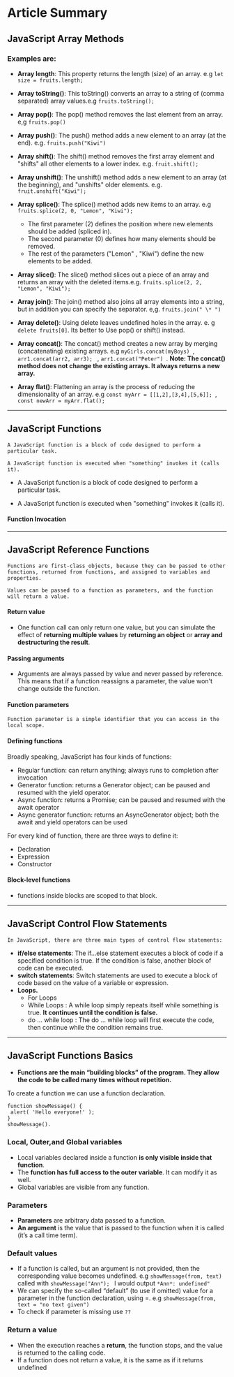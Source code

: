 # Article Summary

## JavaScript Array Methods

### Examples are:

- **Array length**: This property returns the length (size) of an array. e.g `let size = fruits.length; `
- **Array toString()**: This toString() converts an array to a string of (comma separated) array values.e.g `fruits.toString(); `
- **Array pop()**: The pop() method removes the last element from an array. e,g `fruits.pop() `
- **Array push()**: The push() method adds a new element to an array (at the end). e.g. `fruits.push("Kiwi") `
- **Array shift()**: The shift() method removes the first array element and "shifts" all other elements to a lower index. e.g. `fruit.shift(); `
- **Array unshift()**: The unshift() method adds a new element to an array (at the beginning), and "unshifts" older elements. e.g. `fruit.unshift("Kiwi"); `
- **Array splice()**: The splice() method adds new items to an array. e.g `fruits.splice(2, 0, "Lemon", "Kiwi"); `

  - The first parameter (2) defines the position where new elements should be added (spliced in).
  - The second parameter (0) defines how many elements should be removed.
  - The rest of the parameters ("Lemon" , "Kiwi") define the new elements to be added.

- **Array slice()**: The slice() method slices out a piece of an array and returns an array with the deleted items.e.g. `fruits.splice(2, 2, "Lemon", "Kiwi"); `
- **Array join()**: The join() method also joins all array elements into a string, but in addition you can specify the separator. e,g. `fruits.join(" \* ") `
- **Array delete()**: Using delete leaves undefined holes in the array. e. g `delete fruits[0]`. Its better to Use pop() or shift() instead.
- **Array concat()**: The concat() method creates a new array by merging (concatenating) existing arrays. e.g `myGirls.concat(myBoys) `, `arr1.concat(arr2, arr3); ` , `arr1.concat("Peter") `. **Note: The concat() method does not change the existing arrays. It always returns a new array.**
- **Array flat()**: Flattening an array is the process of reducing the dimensionality of an array. e.g `const myArr = [[1,2],[3,4],[5,6]]; `,
  `const newArr = myArr.flat(); `


-----------------------------
## JavaScript Functions
    A JavaScript function is a block of code designed to perform a particular task.

    A JavaScript function is executed when "something" invokes it (calls it).

- A JavaScript function is a block of code designed to perform a particular task.

- A JavaScript function is executed when "something" invokes it (calls it).

#### Function Invocation

-----------------------------
## JavaScript Reference Functions
    Functions are first-class objects, because they can be passed to other functions, returned from functions, and assigned to variables and properties. 

    Values can be passed to a function as parameters, and the function will return a value.

#### Return value

- One function call can only return one value, but you can simulate the effect of **returning multiple values** by **returning an object** or **array and destructuring the result**.



#### Passing arguments
- Arguments are always passed by value and never passed by reference. This means that if a function reassigns a parameter, the value won't change outside the function. 

#### Function parameters
    Function parameter is a simple identifier that you can access in the local scope.


#### Defining functions
 Broadly speaking, JavaScript has four kinds of functions:
- Regular function: can return anything; always runs to completion after invocation
- Generator function: returns a Generator object; can be paused and resumed with the yield operator.
- Async function: returns a Promise; can be paused and resumed with the await operator
- Async generator function: returns an AsyncGenerator object; both the await and yield operators can be used

For every kind of function, there are three ways to define it:
- Declaration
- Expression
- Constructor

#### Block-level functions
- functions inside blocks are scoped to that block.

--------------------------------
## JavaScript Control Flow Statements

    In JavaScript, there are three main types of control flow statements:

- **if/else statements**: The if…else statement executes a block of code if a specified condition is true. If the condition is false, another block of code can be executed.
- **switch statements**: Switch statements are used to execute a block of code based on the value of a variable or expression.
- **Loops.**
   - For Loops
   - While Loops : A while loop simply repeats itself while something is true.  **It continues until the condition is false.**
   -  do ... while loop :  The do ... while loop will first execute the code, then continue while the condition remains true.

-----------------------------
## JavaScript Functions Basics

- **Functions are the main “building blocks” of the program. They allow the code to be called many times without repetition.**

To create a function we can use a function declaration.

```
function showMessage() {
 alert( 'Hello everyone!' );
}
showMessage().
```

### Local, Outer,and Global variables
- Local variables declared inside a function **is only visible inside that function**.
-  The **function has full access to the outer variable**. It can modify it as well.
- Global variables are visible from any function.

### Parameters

-  **Parameters** are arbitrary data passed to a function.
- **An argument** is the value that is passed to the function when it is called (it’s a call time term).

### Default values

- If a function is called, but an argument is not provided, then the corresponding value becomes undefined. e.g ```showMessage(from, text)``` called with ```showMessage("Ann"); ``` l would output ```*Ann*: undefined" ```
- We can specify the so-called “default” (to use if omitted) value for a parameter in the function declaration, using =. e.g ```showMessage(from, text = "no text given")```
- To check if parameter is missing use ``` ?? ```

### Return a value

-  When the execution reaches a **return**, the function stops, and the value is returned to the calling code.
- If a function does not return a value, it is the same as if it returns undefined
